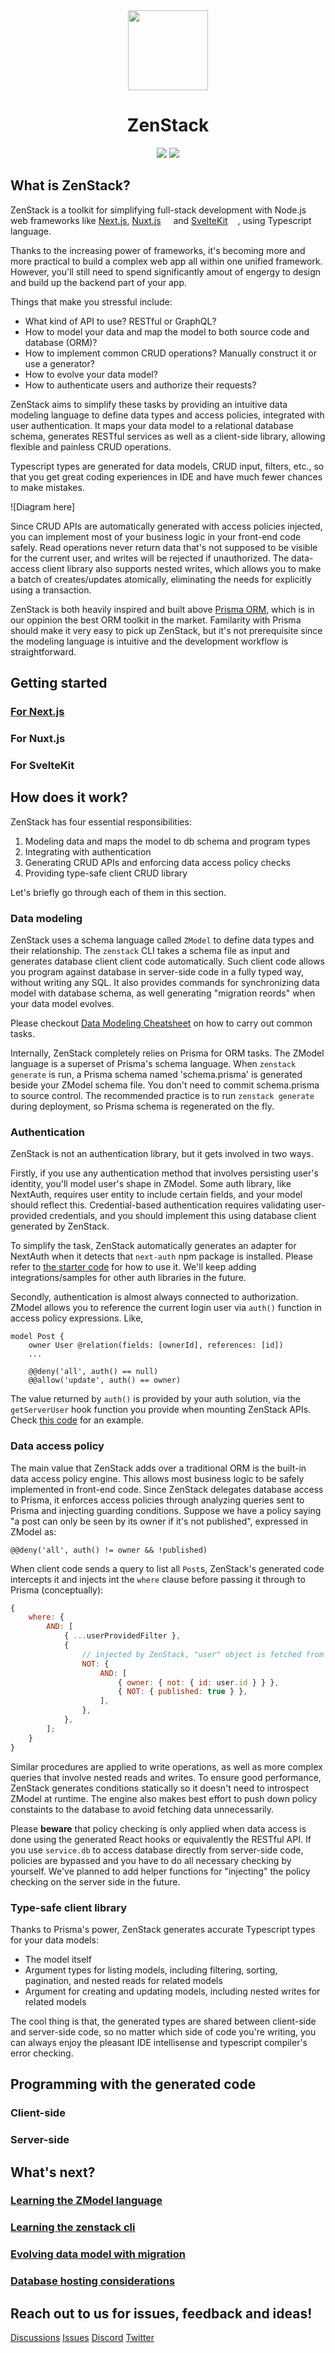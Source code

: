 <div align="center">
    <picture>
        <source media="(prefers-color-scheme: dark)"  srcset="https://user-images.githubusercontent.com/104139426/197796502-1bcb8052-a7b1-42de-bfc8-a14e045ac1c3.png">
        <img src="https://user-images.githubusercontent.com/104139426/197796006-52d8d334-413b-4eda-8094-4024c0eaf9b3.png" height="128">
    </picture>
    <h1>ZenStack</h1>
    <a href="https://www.npmjs.com/package/zenstack"><img src="https://img.shields.io/npm/v/zenstack"></a>
    <a href="https://github.com/zenstackhq/zenstack/blob/dev/LICENSE"><img src="https://img.shields.io/badge/license-MIT-green"></a>
</div>

## What is ZenStack?

ZenStack is a toolkit for simplifying full-stack development with Node.js web frameworks like [Next.js](https://nextjs.org/), [Nuxt.js](https://nuxtjs.org/) <img src="https://img.shields.io/badge/-Coming%20Soon-lightgray" height="12" align="top"> and [SvelteKit](https://kit.svelte.dev/) <img src="https://img.shields.io/badge/-Coming%20Soon-lightgray" height="12" align="top">, using Typescript language.

Thanks to the increasing power of frameworks, it's becoming more and more practical to build a complex web app all within one unified framework. However, you'll still need to spend significantly amout of engergy to design and build up the backend part of your app.

Things that make you stressful include:

-   What kind of API to use? RESTful or GraphQL?
-   How to model your data and map the model to both source code and database (ORM)?
-   How to implement common CRUD operations? Manually construct it or use a generator?
-   How to evolve your data model?
-   How to authenticate users and authorize their requests?

ZenStack aims to simplify these tasks by providing an intuitive data modeling language to define data types and access policies, integrated with user authentication. It maps your data model to a relational database schema, generates RESTful services as well as a client-side library, allowing flexible and painless CRUD operations.

Typescript types are generated for data models, CRUD input, filters, etc., so that you get great coding experiences in IDE and have much fewer chances to make mistakes.

![Diagram here]

Since CRUD APIs are automatically generated with access policies injected, you can implement most of your business logic in your front-end code safely. Read operations never return data that's not supposed to be visible for the current user, and writes will be rejected if unauthorized. The data-access client library also supports nested writes, which allows you to make a batch of creates/updates atomically, eliminating the needs for explicitly using a transaction.

ZenStack is both heavily inspired and built above [Prisma ORM](https://www.prisma.io/), which is in our oppinion the best ORM toolkit in the market. Familarity with Prisma should make it very easy to pick up ZenStack, but it's not prerequisite since the modeling language is intuitive and the development workflow is straightforward.

## Getting started

### [For Next.js](docs/get-started/NextJS.md)

### For Nuxt.js <img src="https://img.shields.io/badge/-Coming%20Soon-lightgray" height="12" align="top">

### For SvelteKit <img src="https://img.shields.io/badge/-Coming%20Soon-lightgray" height="12" align="top">

## How does it work?

ZenStack has four essential responsibilities:

1. Modeling data and maps the model to db schema and program types
1. Integrating with authentication
1. Generating CRUD APIs and enforcing data access policy checks
1. Providing type-safe client CRUD library

Let's briefly go through each of them in this section.

### Data modeling

ZenStack uses a schema language called `ZModel` to define data types and their relationship. The `zenstack` CLI takes a schema file as input and generates database client client code automatically. Such client code allows you program against database in server-side code in a fully typed way, without writing any SQL. It also provides commands for synchronizing data model with database schema, as well generating "migration reords" when your data model evolves.

Please checkout [Data Modeling Cheatsheet](/docs/get-started/data-modeling-cheatsheet) on how to carry out common tasks.

Internally, ZenStack completely relies on Prisma for ORM tasks. The ZModel language is a superset of Prisma's schema language. When `zenstack generate` is run, a Prisma schema named 'schema.prisma' is generated beside your ZModel schema file. You don't need to commit schema.prisma to source control. The recommended practice is to run `zenstack generate` during deployment, so Prisma schema is regenerated on the fly.

### Authentication

ZenStack is not an authentication library, but it gets involved in two ways.

Firstly, if you use any authentication method that involves persisting user's identity, you'll model user's shape in ZModel. Some auth library, like NextAuth, requires user entity to include certain fields, and your model should reflect this. Credential-based authentication requires validating user-provided credentials, and you should implement this using database client generated by ZenStack.

To simplify the task, ZenStack automatically generates an adapter for NextAuth when it detects that `next-auth` npm package is installed. Please refer to [the starter code](https://github.com/zenstackhq/nextjs-auth-starter/blob/main/pages/api/auth/%5B...nextauth%5D.ts) for how to use it. We'll keep adding integrations/samples for other auth libraries in the future.

Secondly, authentication is almost always connected to authorization. ZModel allows you to reference the current login user via `auth()` function in access policy expressions. Like,

```prisma
model Post {
    owner User @relation(fields: [ownerId], references: [id])
    ...

    @@deny('all', auth() == null)
    @@allow('update', auth() == owner)
```

The value returned by `auth()` is provided by your auth solution, via the `getServerUser` hook function you provide when mounting ZenStack APIs. Check [this code](https://github.com/zenstackhq/nextjs-auth-starter/blob/main/pages/api/zenstack/%5B...path%5D.ts) for an example.

### Data access policy

The main value that ZenStack adds over a traditional ORM is the built-in data access policy engine. This allows most business logic to be safely implemented in front-end code. Since ZenStack delegates database access to Prisma, it enforces access policies through analyzing queries sent to Prisma and injecting guarding conditions. Suppose we have a policy saying "a post can only be seen by its owner if it's not published", expressed in ZModel as:

```
@@deny('all', auth() != owner && !published)
```

When client code sends a query to list all `Post`s, ZenStack's generated code intercepts it and injects int the `where` clause before passing it through to Prisma (conceptually):

```js
{
    where: {
        AND: [
            { ...userProvidedFilter },
            {
                // injected by ZenStack, "user" object is fetched from context
                NOT: {
                    AND: [
                        { owner: { not: { id: user.id } } },
                        { NOT: { published: true } },
                    ],
                },
            },
        ];
    }
}
```

Similar procedures are applied to write operations, as well as more complex queries that involve nested reads and writes. To ensure good performance, ZenStack generates conditions statically so it doesn't need to introspect ZModel at runtime. The engine also makes best effort to push down policy constaints to the database to avoid fetching data unnecessarily.

Please **beware** that policy checking is only applied when data access is done using the generated React hooks or equivalently the RESTful API. If you use `service.db` to access database directly from server-side code, policies are bypassed and you have to do all necessary checking by yourself. We've planned to add helper functions for "injecting" the policy checking on the server side in the future.

### Type-safe client library

Thanks to Prisma's power, ZenStack generates accurate Typescript types for your data models:

-   The model itself
-   Argument types for listing models, including filtering, sorting, pagination, and nested reads for related models
-   Argument for creating and updating models, including nested writes for related models

The cool thing is that, the generated types are shared between client-side and server-side code, so no matter which side of code you're writing, you can always enjoy the pleasant IDE intellisense and typescript compiler's error checking.

## Programming with the generated code

### Client-side

### Server-side

## What's next?

### [Learning the ZModel language](/docs/ref/learning-the-zmodel-language)

### [Learning the zenstack cli](/docs/ref/learning-the-zmodel-language)

### [Evolving data model with migration](/docs/ref/evolving-data-model-with-migration)

### [Database hosting considerations](/docs/ref/database-hosting-considerations)

## Reach out to us for issues, feedback and ideas!

[Discussions](../discussions) [Issues](../issues) [Discord]() [Twitter]()
